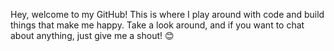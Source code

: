 Hey, welcome to my GitHub! This is where I play around with code and build things that make me happy. Take a look around, and if you want to chat about anything, just give me a shout! 😊


<!---
jayshreek3/jayshreek3 is a ✨ special ✨ repository because its `README.md` (this file) appears on your GitHub profile.
You can click the Preview link to take a look at your changes.
--->
